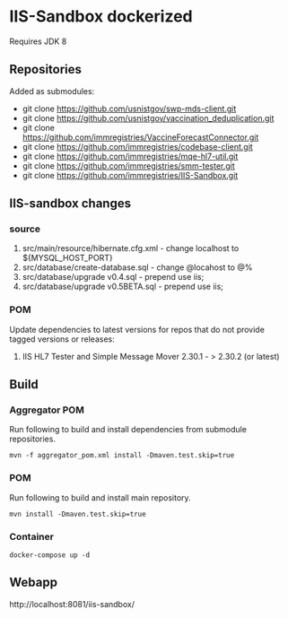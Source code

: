 # IIS-Sandbox dockerized

Requires JDK 8

## Repositories
Added as submodules:
- git clone https://github.com/usnistgov/swp-mds-client.git
- git clone https://github.com/usnistgov/vaccination_deduplication.git
- git clone https://github.com/immregistries/VaccineForecastConnector.git
- git clone https://github.com/immregistries/codebase-client.git
- git clone https://github.com/immregistries/mqe-hl7-util.git
- git clone https://github.com/immregistries/smm-tester.git
- git clone https://github.com/immregistries/IIS-Sandbox.git

## IIS-sandbox changes
### source
1. src/main/resource/hibernate.cfg.xml - change localhost to ${MYSQL_HOST_PORT}
2. src/database/create-database.sql - change @locahost to @%
3. src/database/upgrade v0.4.sql - prepend use iis;
4. src/database/upgrade v0.5BETA.sql - prepend use iis;

### POM
Update dependencies to latest versions for repos that do not provide tagged versions or releases:
1. IIS HL7 Tester and Simple Message Mover 2.30.1 - > 2.30.2 (or latest)

## Build
### Aggregator POM
Run following to build and install dependencies from submodule repositories.
    
    mvn -f aggregator_pom.xml install -Dmaven.test.skip=true

### POM
Run following to build and install main repository.

    mvn install -Dmaven.test.skip=true    

### Container
    docker-compose up -d

## Webapp
http://localhost:8081/iis-sandbox/